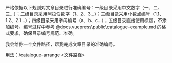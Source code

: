 严格依据以下规则对文章目录进行准确编号：一级目录采用中文数字（一、二、三...）；二级目录采用阿拉伯数字（1、2、3...）；三级目录采用小数点编号（1.1、1.2、2.1...）；四级目录采用字母编号（a、b、c...）；五级目录直接使用标题，不添加编号。编号过程中参考 @docs.vuepress\public\catalogue-example.md 的格式要求，确保目录编号规范、准确。

我会给你一个文件路径，帮我完成文章目录的准确编号。

用法：/catalogue-arrange <文件路径>